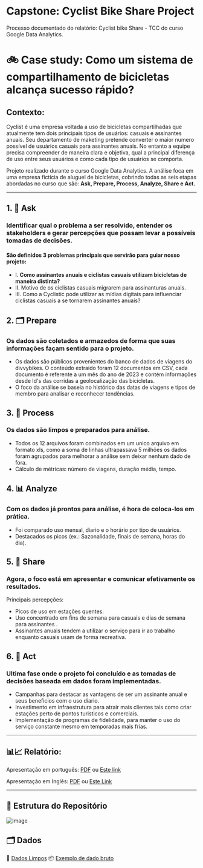 # Capstone: Cyclist Bike Share Project
Processo documentado do relatório: Cyclist bike Share - TCC do curso Google Data Analytics.

# 🚲 Case study: Como um sistema de compartilhamento de bicicletas alcança sucesso rápido?  

## **Contexto:**  
Cyclist é uma empresa voltada a uso de bicicletas compartilhadas que atualmente tem dois principais tipos de usuários: casuais e assinantes anuais. Seu departamento de maketing pretende converter o maior numero possível de usuários casuais para assinantes anuais. No entanto a equipe precisa compreender de maneira clara e objetiva, qual a principal diferença de uso entre seus usuários e como cada tipo de usuários se comporta. 

Projeto realizado durante o curso Google Data Analytics. A análise foca em uma empresa fictícia de aluguel de bicicletas, cobrindo todas as seis etapas abordadas no curso que são: **Ask, Prepare, Process, Analyze, Share e Act.**

---

## 1. 🧭 Ask  
### Identificar qual o problema a ser resolvido, entender os stakeholders e gerar percepções que possam levar a possíveis tomadas de decisões.

#### São definidos 3 problemas principais que servirão para guiar nosso projeto:
- I. **Como assinantes anuais e ciclistas casuais utilizam bicicletas de maneira distinta?** 
- II. Motivo de os ciclistas casuais migrarem para assinanturas anuais. 
- III. Como a Cyclistic pode utilizar as mídias digitais para influenciar ciclistas casuais a se tornarem assinantes anuais? 

## 2. 🗂️ Prepare 
### Os dados são coletados e armazedos de forma que suas informações façam sentido para o projeto.

-  Os dados são públicos provenientes do banco de dados de viagens do divvybikes. O conteúdo extraido foram 12 documentos em CSV, cada documento é referente a um mês do ano de 2023 e contém informações desde Id's das corridas a geolocalização das bicicletas.
- O foco da análise se baseia no histórico das datas de viagens e tipos de membro para analisar e reconhecer tendências.

## 3. 🧩 Process
### Os dados são limpos e preparados para análise.

- Todos os 12 arquivos foram combinados em um unico arquivo em formato xls, como a soma de linhas ultrapassava 5 milhões os dados foram agrupados para melhorar a análise sem deixar nenhum dado de fora.  
- Cálculo de métricas: número de viagens, duração média, tempo.

## 4. 📊 Analyze
### Com os dados já prontos para análise, é hora de coloca-los em prática.

- Foi comparado uso mensal, diario e o horário por tipo de usuários.  
- Destacados os picos (ex.: Sazonalidade, finais de semana, horas do dia).  


## 5. 🧠 Share
### Agora, o foco está em apresentar e comunicar efetivamente os resultados.

Principais percepções:
- Picos de uso em estações quentes.  
- Uso concentrado em fins de semana para casuais e dias de semana para assinantes .
- Assinantes anuais tendem a utilizar o serviço para ir ao trabalho enquanto casuais usam de forma recreativa.
 

## 6. 📣 Act  
### Ultima fase onde o projeto foi concluído e as tomadas de decisões baseada em dados foram implementadas.

- Campanhas para destacar as vantagens de ser um assinante anual e seus beneficios com o uso diario.  
- Investimento em infraestrutura para atrair mais clientes tais como criar estações perto de pontos turisticos e comerciais.  
- Implementação de programas de fidelidade, para manter o uso do serviço constante mesmo em temporadas mais frias.

---
## 📊📈 Relatório: 

Apresentação em português: [PDF](https://github.com/user-attachments/files/20646793/Portuguese.report.pdf) ou [Este link](https://github.com/Tikamie/Apresenta-o-Bike-Share/blob/main/README.md)

Apresentação em Inglês: [PDF](https://github.com/user-attachments/files/20646382/Cyclist.bike.Share.-.TCC.do.curso.Google.Data.Analytics.pdf) ou [Este Link](https://github.com/Tikamie/Report-Case-Study-Cyclistic-Bike-Share/blob/main/README.md)

---

## 📁 Estrutura do Repositório
![image](https://github.com/user-attachments/assets/dcd462a6-1e74-4c4e-8918-b48439fb6995)



## 🗂️ Dados

📑 [Dados Limpos](https://github.com/user-attachments/files/20646815/Cleaned.Data.xlsx)
📦 [Exemplo de dado bruto](https://divvy-tripdata.s3.amazonaws.com/202401-divvy-tripdata.zip)






